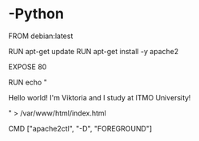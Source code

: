 # -Python
FROM debian:latest

RUN apt-get update
RUN apt-get install -y apache2

EXPOSE 80

RUN echo "<html> <head>   <title> I love Docker! </title> </head> <body>  <p> Hello world! I'm Viktoria and I study at ITMO University! </p> </body> </html>" > /var/www/html/index.html

CMD ["apache2ctl", "-D", "FOREGROUND"]
